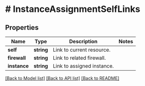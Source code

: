 # # InstanceAssignmentSelfLinks

## Properties

Name | Type | Description | Notes
------------ | ------------- | ------------- | -------------
**self** | **string** | Link to current resource. |
**firewall** | **string** | Link to related firewall. |
**instance** | **string** | Link to assigned instance. |

[[Back to Model list]](../../README.md#models) [[Back to API list]](../../README.md#endpoints) [[Back to README]](../../README.md)
